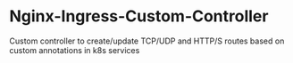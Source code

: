 # Nginx-Ingress-Custom-Controller
Custom controller to create/update TCP/UDP and HTTP/S routes based on custom annotations in k8s services
